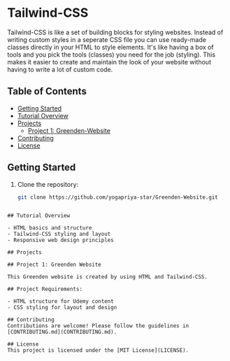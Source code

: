 # Tailwind-CSS

Tailwind-CSS is like a set of building blocks for styling websites. Instead of writing custom styles in a seperate CSS file you can use ready-made classes directly in your HTML to style elements. It's like having a box of tools and you pick the tools (classes) you need for the job (styling). This makes it easier to create and maintain the look of your website without having to write a lot of custom code.

## Table of Contents
- [Getting Started](#getting-started)
- [Tutorial Overview](#tutorial-overview)
- [Projects](#projects)
  - [Project 1: Greenden-Website](#project-1-greenden-website)
- [Contributing](#contributing)
- [License](#license)

## Getting Started

1. Clone the repository:
   ```bash
   git clone https://github.com/yogapriya-star/Greenden-Website.git
   
  ```

## Tutorial Overview

- HTML basics and structure
- Tailwind-CSS styling and layout
- Responsive web design principles

## Projects

## Project 1: Greenden Website

This Greenden website is created by using HTML and Tailwind-CSS.

## Project Requirements:

- HTML structure for Udemy content
- CSS styling for layout and design

## Contributing
Contributions are welcome! Please follow the guidelines in [CONTRIBUTING.md](CONTRIBUTING.md).

## License
This project is licensed under the [MIT License](LICENSE).

